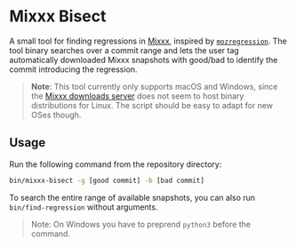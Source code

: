 # Mixxx Bisect

A small tool for finding regressions in [Mixxx](https://github.com/mixxxdj/mixxx), inspired by [`mozregression`](https://github.com/mozilla/mozregression). The tool binary searches over a commit range and lets the user tag automatically downloaded Mixxx snapshots with good/bad to identify the commit introducing the regression.

> **Note**: This tool currently only supports macOS and Windows, since the [Mixxx downloads server](https://downloads.mixxx.org/) does not seem to host binary distributions for Linux. The script should be easy to adapt for new OSes though.

## Usage

Run the following command from the repository directory:

```sh
bin/mixxx-bisect -g [good commit] -b [bad commit]
```

To search the entire range of available snapshots, you can also run `bin/find-regression` without arguments.

> Note: On Windows you have to preprend `python3` before the command.

